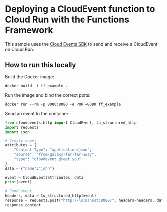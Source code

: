 # Deploying a CloudEvent function to Cloud Run with the Functions Framework

This sample uses the [Cloud Events SDK](https://github.com/cloudevents/sdk-python) to send and receive a CloudEvent on Cloud Run.

## How to run this locally

Build the Docker image:

```commandline
docker build -t ff_example .
```

Run the image and bind the correct ports:

```commandline
docker run --rm -p 8080:8080 -e PORT=8080 ff_example
```

Send an event to the container:

```python
from cloudevents.http import CloudEvent, to_structured_http
import requests
import json

# Create event
attributes = {
    "Content-Type": "application/json",
    "source": "from-galaxy-far-far-away",
    "type": "cloudevent.greet.you"
}
data = {"name":"john"}

event = CloudEvent(attributes, data)
print(event)

# Send event
headers, data = to_structured_http(event)
response = requests.post("http://localhost:8080/", headers=headers, data=data)
response.content
```
